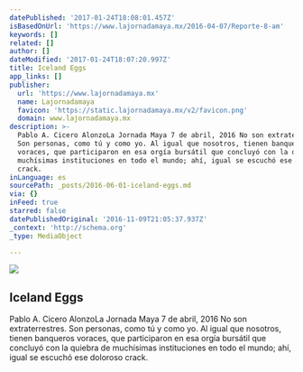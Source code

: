 ```yaml
---
datePublished: '2017-01-24T18:08:01.457Z'
isBasedOnUrl: 'https://www.lajornadamaya.mx/2016-04-07/Reporte-8-am'
keywords: []
related: []
author: []
dateModified: '2017-01-24T18:07:20.997Z'
title: Iceland Eggs
app_links: []
publisher:
  url: 'https://www.lajornadamaya.mx'
  name: Lajornadamaya
  favicon: 'https://static.lajornadamaya.mx/v2/favicon.png'
  domain: www.lajornadamaya.mx
description: >-
  Pablo A. Cicero AlonzoLa Jornada Maya 7 de abril, 2016 No son extraterrestres.
  Son personas, como tú y como yo. Al igual que nosotros, tienen banqueros
  voraces, que participaron en esa orgía bursátil que concluyó con la quiebra de
  muchísimas instituciones en todo el mundo; ahí, igual se escuchó ese doloroso
  crack.
inLanguage: es
sourcePath: _posts/2016-06-01-iceland-eggs.md
via: {}
inFeed: true
starred: false
datePublishedOriginal: '2016-11-09T21:05:37.937Z'
_context: 'http://schema.org'
_type: MediaObject

---
```

<article style=""><img src="https://s3-us-west-2.amazonaws.com/the-grid-img/p/9e40dcf92971513559fcd87c4f24a629698f6635.jpg" /><h1>Iceland Eggs</h1><p>Pablo A. Cicero AlonzoLa Jornada Maya 7 de abril, 2016 No son extraterrestres. Son personas, como tú y como yo. Al igual que nosotros, tienen banqueros voraces, que participaron en esa orgía bursátil que concluyó con la quiebra de muchísimas instituciones en todo el mundo; ahí, igual se escuchó ese doloroso crack.</p></article>